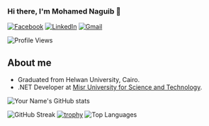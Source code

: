 ### Hi there, I'm Mohamed Naguib 👋
[![Facebook](https://img.shields.io/badge/Facebook-%231877F2.svg?style=for-the-badge&logo=Facebook&logoColor=white)](https://www.facebook.com/mohameds.nageb)
[![LinkedIn](https://img.shields.io/badge/LinkedIn-%230077B5.svg?style=for-the-badge&logo=LinkedIn&logoColor=white)](https://www.linkedin.com/in/mohamed-naguib-192216286/)
[![Gmail](https://img.shields.io/badge/Gmail-D14836?style=for-the-badge&logo=gmail&logoColor=white)](mailto:mohamednageb20172@gmail.com)

![Profile Views](https://komarev.com/ghpvc/?username=Mohamed-Naguib22)

## About me
- Graduated from Helwan University, Cairo.
- .NET Developer at [Misr University for Science and Technology](https://must.edu.eg/).
  
![Your Name's GitHub stats](https://github-readme-stats.vercel.app/api?username=Mohamed-Naguib22&show_icons=true&theme=radical)

![GitHub Streak](https://streak-stats.demolab.com/?user=Mohamed-Naguib22&theme=radical)
[![trophy](https://github-profile-trophy.vercel.app/?username=Mohamed-Naguib22)](https://github.com/Mohamed-Naguib22)
![Top Languages](https://github-readme-stats.vercel.app/api/top-langs/?username=Mohamed-Naguib22&layout=compact&theme=radical)
